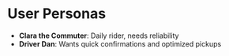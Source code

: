 # User Personas

- **Clara the Commuter**: Daily rider, needs reliability
- **Driver Dan**: Wants quick confirmations and optimized pickups

<!-- AI: Use personas to inform UX, logic, and tone. -->
